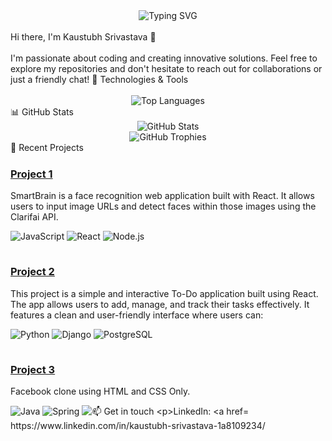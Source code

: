 <div align="center">
  <img src="https://readme-typing-svg.herokuapp.com?font=Fira+Code&size=32&duration=3000&pause=1000&color=F7F7F7&center=true&vCenter=true&width=435&lines=Kaustubh+Srivastava;Software+Developer;Open+Source+Enthusiast" alt="Typing SVG" />
</div>
<br>
Hi there, I'm Kaustubh Srivastava 👋
<!-- Name GIF animation -->
<br>
<br>
I'm passionate about coding and creating innovative solutions. Feel free to explore my repositories and don't hesitate to reach out for collaborations or just a friendly chat!
🔧 Technologies & Tools

<br>
<!-- Language usage chart -->
<div align="center">
  <br>
  <img src="https://github-readme-stats.vercel.app/api/top-langs/?username=YogiK2001&layout=compact&theme=radical" alt="Top Languages" />
</div>
📊 GitHub Stats
<div align="center">
  <img src="https://github-readme-stats.vercel.app/api?username=YogiK2001&show_icons=true&theme=radical" alt="GitHub Stats" />
</div>
<!-- GitHub Trophies -->
<div align="center">
  <img src="https://github-profile-trophy.vercel.app/?username=YogiK2001&theme=darkhub&no-frame=true&margin-w=15" alt="GitHub Trophies" />
</div>
🌟 Recent Projects

<div style="width: 100%;">
  <img src="https://via.placeholder.com/1000x1/FFFF00" alt="Yellow Line" style="width: 100%; height: 1px;">
  <h3><a href="https://github.com/YogiK2001/smartbrain">Project 1</a></h3>
  <p>SmartBrain is a face recognition web application built with React. It allows users to input image URLs and detect faces within those images using the Clarifai API.</p>
  <p>
    <img src="https://img.shields.io/badge/-JavaScript-F7DF1E?style=flat-square&logo=javascript&logoColor=black" alt="JavaScript">
    <img src="https://img.shields.io/badge/-React-61DAFB?style=flat-square&logo=react&logoColor=black" alt="React">
    <img src="https://img.shields.io/badge/-Node.js-339933?style=flat-square&logo=node.js&logoColor=white" alt="Node.js">
  </p>
  <img src="https://via.placeholder.com/1000x1/FFFF00" alt="Yellow Line" style="width: 100%; height: 1px;">
  <h3><a href="https://github.com/YogiK2001/doit_react">Project 2</a></h3>
  <p>This project is a simple and interactive To-Do application built using React. The app allows users to add, manage, and track their tasks effectively. It features a clean and user-friendly interface where users can:</p>
  <p>
    <img src="https://img.shields.io/badge/-Python-3776AB?style=flat-square&logo=python&logoColor=white" alt="Python">
    <img src="https://img.shields.io/badge/-Django-092E20?style=flat-square&logo=django&logoColor=white" alt="Django">
    <img src="https://img.shields.io/badge/-PostgreSQL-336791?style=flat-square&logo=postgresql&logoColor=white" alt="PostgreSQL">
  </p>
  <img src="https://via.placeholder.com/1000x1/FFFF00" alt="Yellow Line" style="width: 100%; height: 1px;">
  <h3><a href="https://github.com/YogiK2001/Facebook_clone">Project 3</a></h3>
  <p>Facebook clone using HTML and CSS Only.</p>
  <p>
    <img src="https://img.shields.io/badge/-Java-007396?style=flat-square&logo=java&logoColor=white" alt="Java">
    <img src="https://img.shields.io/badge/-Spring-6DB33F?style=flat-square&logo=spring&logoColor=white" alt="Spring">
    <img src="https://img.shields.io/badge/-MySQL-4479A1?style=flat-square&logo=mysql&logoColor=white" alt="
📫 Get in touch

LinkedIn: https://www.linkedin.com/in/kaustubh-srivastava-1a8109234/
